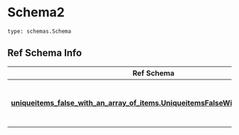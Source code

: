 # Schema2
```
type: schemas.Schema
```

## Ref Schema Info
Ref Schema | Input Type | Output Type
---------- | ---------- | -----------
[**uniqueitems_false_with_an_array_of_items.UniqueitemsFalseWithAnArrayOfItems**](../../../../../../../components/schema/uniqueitems_false_with_an_array_of_items.md) | dict, schemas.immutabledict, str, datetime.date, datetime.datetime, uuid.UUID, int, float, bool, None, [uniqueitems_false_with_an_array_of_items.UniqueitemsFalseWithAnArrayOfItemsTupleInput](../../../../../../../components/schema/uniqueitems_false_with_an_array_of_items.md#uniqueitemsfalsewithanarrayofitemstupleinput), [uniqueitems_false_with_an_array_of_items.UniqueitemsFalseWithAnArrayOfItemsTuple](../../../../../../../components/schema/uniqueitems_false_with_an_array_of_items.md#uniqueitemsfalsewithanarrayofitemstuple), bytes, io.FileIO, io.BufferedReader | schemas.immutabledict, str, float, int, bool, None, [uniqueitems_false_with_an_array_of_items.UniqueitemsFalseWithAnArrayOfItemsTuple](../../../../../../../components/schema/uniqueitems_false_with_an_array_of_items.md#uniqueitemsfalsewithanarrayofitemstuple), bytes, io.FileIO
